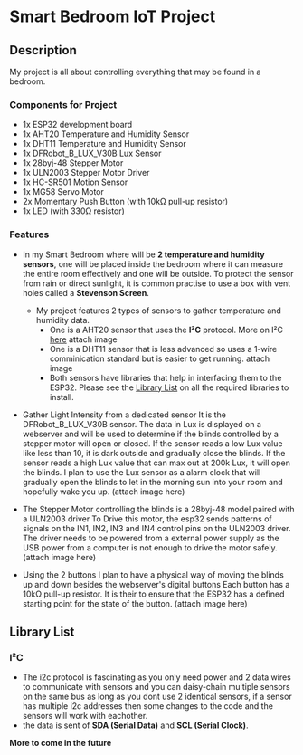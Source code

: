# Smart Bedroom IoT Project

## Description
My project is all about controlling everything that may be found in a bedroom. 

### Components for Project
- 1x ESP32 development board
- 1x AHT20 Temperature and Humidity Sensor
- 1x DHT11 Temperature and Humidity Sensor
- 1x DFRobot_B_LUX_V30B Lux Sensor
- 1x 28byj-48 Stepper Motor
- 1x ULN2003 Stepper Motor Driver
- 1x HC-SR501 Motion Sensor
- 1x MG58 Servo Motor
- 2x Momentary Push Button (with 10kΩ pull-up resistor)
- 1x LED (with 330Ω resistor)

### Features
- In my Smart Bedroom where will be **2 temperature and humidity sensors**, one will be placed inside the bedroom where it can measure the entire room effectively and one will be outside. To protect the sensor from rain or direct sunlight, it is common practise to use a box with vent holes called a **Stevenson Screen**.
  
  - My project features 2 types of sensors to gather temperature and humidity data.
      - One is a AHT20 sensor that uses the **I²C** protocol. More on I²C [here]()
      attach image
      - One is a DHT11 sensor that is less advanced so uses a 1-wire comminication              standard but is easier to get running. 
        attach image
    - Both sensors have libraries that help in interfacing them to the ESP32. Please see the [Library List]() on all the required libraries to install.
  
- Gather Light Intensity from a dedicated sensor
  It is the DFRobot_B_LUX_V30B sensor.
  The data in Lux is displayed on a webserver and will be used to determine if the blinds controlled by a stepper motor will open or closed.
  If the sensor reads a low Lux value like less than 10, it is dark outside and gradually close the blinds.
  If the sensor reads a high Lux value that can max out at 200k Lux, it will open the blinds.
  I plan to use the Lux sensor as a alarm clock that will gradually open the blinds to let in the morning sun into your room and hopefully wake you up.
  (attach image here)

- The Stepper Motor controlling the blinds is a 28byj-48 model paired with a ULN2003 driver
  To Drive this motor, the esp32 sends patterns of signals on the IN1, IN2, IN3 and IN4 control pins on the ULN2003 driver. The driver needs to be powered from a external power supply as the USB power from a computer is not enough to drive the motor safely.
  (attach image here)

- Using the 2 buttons I plan to have a physical way of moving the blinds up and down besides the webserver's digital buttons
  Each button has a 10kΩ pull-up resistor. It is their to ensure that the ESP32 has a defined starting point for the state of the button.
  (attach image here)

## Library List

### I²C
- The i2c protocol is fascinating as you only need power and 2 data wires to communicate with sensors and you can daisy-chain multiple sensors on the same bus as long as you dont use 2 identical sensors, if a sensor has multiple i2c addresses then some changes to the code and the sensors will work with eachother.  
-  the data is sent of **SDA (Serial Data)** and **SCL (Serial Clock)**.

**More to come in the future**



  
